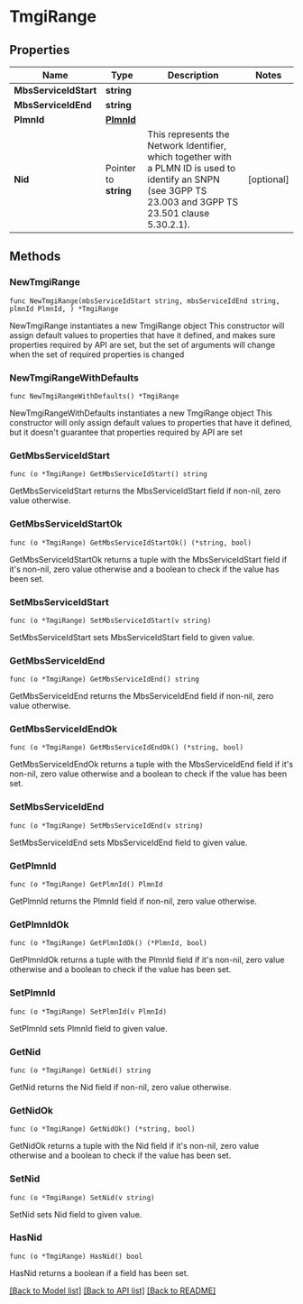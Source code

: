 # TmgiRange

## Properties

Name | Type | Description | Notes
------------ | ------------- | ------------- | -------------
**MbsServiceIdStart** | **string** |  | 
**MbsServiceIdEnd** | **string** |  | 
**PlmnId** | [**PlmnId**](PlmnId.md) |  | 
**Nid** | Pointer to **string** | This represents the Network Identifier, which together with a PLMN ID is used to identify an SNPN (see 3GPP TS 23.003 and 3GPP TS 23.501 clause 5.30.2.1).   | [optional] 

## Methods

### NewTmgiRange

`func NewTmgiRange(mbsServiceIdStart string, mbsServiceIdEnd string, plmnId PlmnId, ) *TmgiRange`

NewTmgiRange instantiates a new TmgiRange object
This constructor will assign default values to properties that have it defined,
and makes sure properties required by API are set, but the set of arguments
will change when the set of required properties is changed

### NewTmgiRangeWithDefaults

`func NewTmgiRangeWithDefaults() *TmgiRange`

NewTmgiRangeWithDefaults instantiates a new TmgiRange object
This constructor will only assign default values to properties that have it defined,
but it doesn't guarantee that properties required by API are set

### GetMbsServiceIdStart

`func (o *TmgiRange) GetMbsServiceIdStart() string`

GetMbsServiceIdStart returns the MbsServiceIdStart field if non-nil, zero value otherwise.

### GetMbsServiceIdStartOk

`func (o *TmgiRange) GetMbsServiceIdStartOk() (*string, bool)`

GetMbsServiceIdStartOk returns a tuple with the MbsServiceIdStart field if it's non-nil, zero value otherwise
and a boolean to check if the value has been set.

### SetMbsServiceIdStart

`func (o *TmgiRange) SetMbsServiceIdStart(v string)`

SetMbsServiceIdStart sets MbsServiceIdStart field to given value.


### GetMbsServiceIdEnd

`func (o *TmgiRange) GetMbsServiceIdEnd() string`

GetMbsServiceIdEnd returns the MbsServiceIdEnd field if non-nil, zero value otherwise.

### GetMbsServiceIdEndOk

`func (o *TmgiRange) GetMbsServiceIdEndOk() (*string, bool)`

GetMbsServiceIdEndOk returns a tuple with the MbsServiceIdEnd field if it's non-nil, zero value otherwise
and a boolean to check if the value has been set.

### SetMbsServiceIdEnd

`func (o *TmgiRange) SetMbsServiceIdEnd(v string)`

SetMbsServiceIdEnd sets MbsServiceIdEnd field to given value.


### GetPlmnId

`func (o *TmgiRange) GetPlmnId() PlmnId`

GetPlmnId returns the PlmnId field if non-nil, zero value otherwise.

### GetPlmnIdOk

`func (o *TmgiRange) GetPlmnIdOk() (*PlmnId, bool)`

GetPlmnIdOk returns a tuple with the PlmnId field if it's non-nil, zero value otherwise
and a boolean to check if the value has been set.

### SetPlmnId

`func (o *TmgiRange) SetPlmnId(v PlmnId)`

SetPlmnId sets PlmnId field to given value.


### GetNid

`func (o *TmgiRange) GetNid() string`

GetNid returns the Nid field if non-nil, zero value otherwise.

### GetNidOk

`func (o *TmgiRange) GetNidOk() (*string, bool)`

GetNidOk returns a tuple with the Nid field if it's non-nil, zero value otherwise
and a boolean to check if the value has been set.

### SetNid

`func (o *TmgiRange) SetNid(v string)`

SetNid sets Nid field to given value.

### HasNid

`func (o *TmgiRange) HasNid() bool`

HasNid returns a boolean if a field has been set.


[[Back to Model list]](../README.md#documentation-for-models) [[Back to API list]](../README.md#documentation-for-api-endpoints) [[Back to README]](../README.md)


